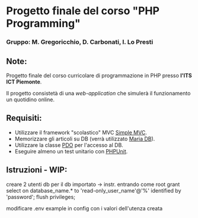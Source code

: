 # Progetto finale del corso "PHP Programming"
### Gruppo: M. Gregoricchio, D. Carbonati, I. Lo Presti

## Note:

Progetto finale del corso curricolare di programmazione in PHP presso **l'ITS ICT Piemonte**.

Il progetto consistetà di una *web-application* che simulerà il funzionamento un quotidino online.

## Requisiti:

- Utilizzare il framework "scolastico" MVC [Simple MVC](https://github.com/ezimuel/simplemvc).
- Memorizzare gli articoli su DB (verrà utilizzato [Maria DB](https://mariadb.org/)).
- Utilizzare la classe [PDO](https://www.php.net/manual/en/book.pdo.php) per l'accesso al DB.
- Eseguire almeno un test unitario con [PHPUnit](https://phpunit.de/).

## Istruzioni - WIP:
creare 2 utenti db per il db importato -> instr. entrando come root
grant select on database_name.* to 'read-only_user_name'@'%' identified by 'password';
flush privileges;

modificare .env example in config con i valori dell'utenza creata